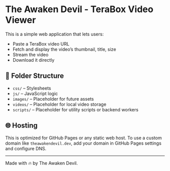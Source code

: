 # The Awaken Devil - TeraBox Video Viewer

This is a simple web application that lets users:
- Paste a TeraBox video URL
- Fetch and display the video’s thumbnail, title, size
- Stream the video
- Download it directly

## 📁 Folder Structure

- `css/` – Stylesheets
- `js/` – JavaScript logic
- `images/` – Placeholder for future assets
- `videos/` – Placeholder for local video storage
- `scripts/` – Placeholder for utility scripts or backend workers

## 🌐 Hosting

This is optimized for GitHub Pages or any static web host.
To use a custom domain like `theawakendevil.dev`, add your domain in GitHub Pages settings and configure DNS.

---

Made with 🔥 by The Awaken Devil.
